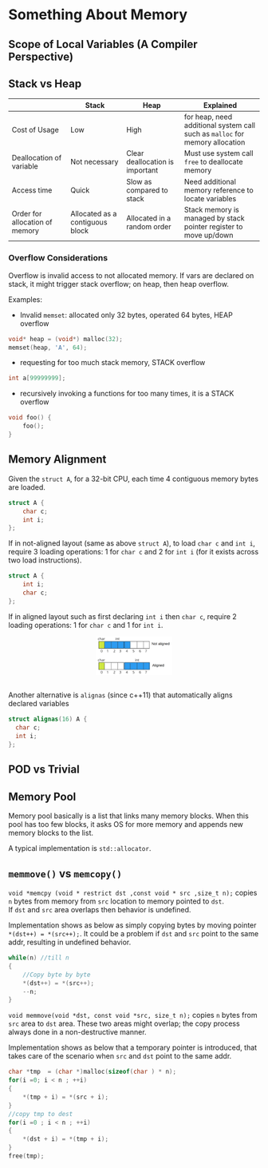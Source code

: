 # Something About Memory

## Scope of Local Variables (A Compiler Perspective)

## Stack vs Heap

| | Stack | Heap | Explained |
|-|-|-|-|
| Cost of Usage | Low | High | for heap, need additional system call such as `malloc` for memory allocation |
| Deallocation of variable | Not necessary | Clear deallocation is important | Must use system call `free` to deallocate memory |
| Access time | Quick | Slow as compared to stack | Need additional memory reference to locate variables |
| Order for allocation of memory | Allocated as a contiguous block | Allocated in a random order | Stack memory is managed by stack pointer register to move up/down |

### Overflow Considerations

Overflow is invalid access to not allocated memory. If vars are declared on stack, it might trigger stack overflow; on heap, then heap overflow.

Examples:

* Invalid `memset`: allocated only 32 bytes, operated 64 bytes, HEAP overflow
```cpp
void* heap = (void*) malloc(32);
memset(heap, 'A', 64);
```

* requesting for too much stack memory, STACK overflow

```cpp
int a[99999999];
```

* recursively invoking a functions for too many times, it is a STACK overflow
```cpp
void foo() {
    foo();
}
```


## Memory Alignment

Given the `struct A`, for a 32-bit CPU, each time 4 contiguous memory bytes are loaded.
```cpp
struct A {
    char c;
    int i;
};
```

If in not-aligned layout (same as above `struct A`), to load `char c` and `int i`, require 3 loading operations: 1 for `char c` and 2 for `int i` (for it exists across two load instructions).

```cpp
struct A {
    int i;
    char c;
};
```
If in aligned layout such as first declaring `int i` then `char c`, require 2 loading operations: 1 for `char c` and 1 for `int i`.

<div style="display: flex; justify-content: center;">
      <img src="imgs/mem_alignment.png" width="30%" height="30%" alt="mem_alignment">
</div>
</br>

Another alternative is `alignas` (since c++11) that automatically aligns declared variables
```cpp
struct alignas(16) A {
  char c;
  int i;
};
```

## POD vs Trivial

## Memory Pool

Memory pool basically is a list that links many memory blocks. When this pool has too few blocks, it asks OS for more memory and appends new memory blocks to the list.

A typical implementation is `std::allocator`.

## `memmove()` vs `memcopy()`

`void *memcpy (void * restrict dst ,const void * src ,size_t n);` copies `n` bytes from memory from `src` location to memory pointed to `dst`.  
If `dst` and `src` area overlaps then behavior is undefined. 

Implementation shows as below as simply copying bytes by moving pointer `*(dst++) = *(src++);`.
It could be a problem if `dst` and `src` point to the same addr, resulting in undefined behavior.
```cpp
while(n) //till n
{
    //Copy byte by byte
    *(dst++) = *(src++);
    --n;
}
```

`void memmove(void *dst, const void *src, size_t n);` copies `n` bytes from `src` area to `dst` area.
These two areas might overlap; the copy process always done in a non-destructive manner.

Implementation shows as below that a temporary pointer is introduced, that takes care of the scenario when `src` and `dst` point to the same addr.
```cpp
char *tmp  = (char *)malloc(sizeof(char ) * n);
for(i =0; i < n ; ++i)
{
    *(tmp + i) = *(src + i);
}
//copy tmp to dest
for(i =0 ; i < n ; ++i)
{
    *(dst + i) = *(tmp + i);
}
free(tmp);
```